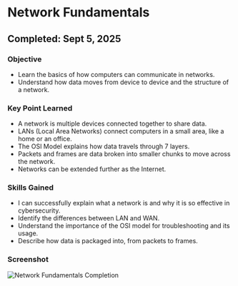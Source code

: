 # Network Fundamentals
## Completed: Sept 5, 2025
  

### Objective
- Learn the basics of how computers can communicate in networks.
- Understand how data moves from device to device and the structure of a network.

### Key Point  Learned
- A network is multiple devices connected together to share data.
- LANs (Local Area Networks) connect computers in a small area, like a home or an office.
-  The OSI Model explains how data travels through 7 layers.
-  Packets and frames are data broken into smaller chunks to move across the network.
-  Networks can be extended further as the Internet.

### Skills Gained
- I can successfully explain what a network is and why it is so effective in cybersecurity.
- Identify the differences between LAN and WAN.
- Understand the importance of the OSI model for troubleshooting and its usage.
- Describe how data is packaged into, from packets to frames.


### Screenshot
![Network Fundamentals Completion](screenshots/Network_Fundamentals.png)

